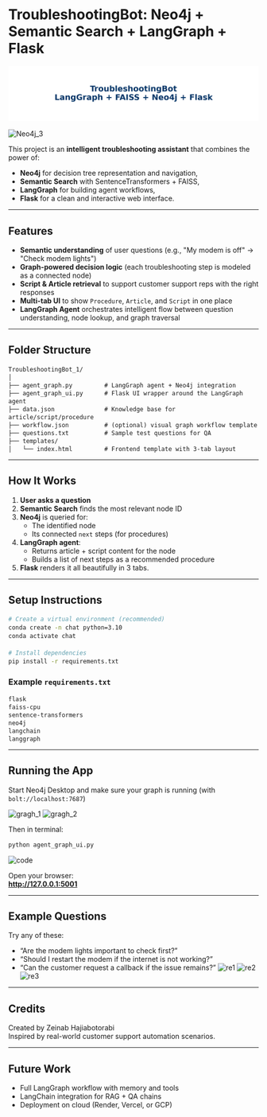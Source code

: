 # TroubleshootingBot: Neo4j + Semantic Search + LangGraph + Flask

![banner](assets/banner.png)

![Neo4j_3](assets/Neo4j_3.png)

This project is an **intelligent troubleshooting assistant** that combines the power of:
- **Neo4j** for decision tree representation and navigation,
- **Semantic Search** with SentenceTransformers + FAISS,
- **LangGraph** for building agent workflows,
- **Flask** for a clean and interactive web interface.

---

## Features

- **Semantic understanding** of user questions (e.g., "My modem is off" → "Check modem lights")
- **Graph-powered decision logic** (each troubleshooting step is modeled as a connected node)
- **Script & Article retrieval** to support customer support reps with the right responses
- **Multi-tab UI** to show `Procedure`, `Article`, and `Script` in one place
- **LangGraph Agent** orchestrates intelligent flow between question understanding, node lookup, and graph traversal

---

## Folder Structure

```
TroubleshootingBot_1/
│
├── agent_graph.py         # LangGraph agent + Neo4j integration
├── agent_graph_ui.py      # Flask UI wrapper around the LangGraph agent
├── data.json              # Knowledge base for article/script/procedure
├── workflow.json          # (optional) visual graph workflow template
├── questions.txt          # Sample test questions for QA
├── templates/
│   └── index.html         # Frontend template with 3-tab layout
```

---

## How It Works

1. **User asks a question**
2. **Semantic Search** finds the most relevant node ID
3. **Neo4j** is queried for:
   - The identified node
   - Its connected `next` steps (for procedures)
4. **LangGraph agent**:
   - Returns article + script content for the node
   - Builds a list of next steps as a recommended procedure
5. **Flask** renders it all beautifully in 3 tabs.

---

## Setup Instructions

```bash
# Create a virtual environment (recommended)
conda create -n chat python=3.10
conda activate chat

# Install dependencies
pip install -r requirements.txt
```

### Example `requirements.txt`
```
flask
faiss-cpu
sentence-transformers
neo4j
langchain
langgraph
```

---

## Running the App

Start Neo4j Desktop and make sure your graph is running (with `bolt://localhost:7687`)

![gragh_1](assets/Neo4j_1.png)
![gragh_2](assets/Neo4j_2.png)

Then in terminal:

```bash
python agent_graph_ui.py
```

![code](assets/agent_graph.png)

Open your browser:  
**http://127.0.0.1:5001**

---

## Example Questions

Try any of these:
- “Are the modem lights important to check first?”
- “Should I restart the modem if the internet is not working?”
- “Can the customer request a callback if the issue remains?”
![re1](assets/1.png)
![re2](assets/2.png)
![re3](assets/3.png)

---

## Credits

Created by Zeinab Hajiabotorabi  
Inspired by real-world customer support automation scenarios.

---

## Future Work

- Full LangGraph workflow with memory and tools
- LangChain integration for RAG + QA chains
- Deployment on cloud (Render, Vercel, or GCP)
